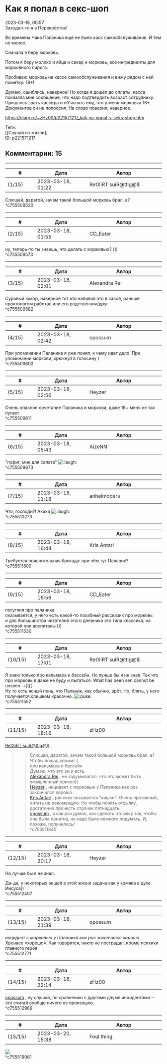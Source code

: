 Как я попал в секс-шоп
======================

  
2023-03-18, 00:57  
 Заходил-то я в Перекрёсток!   
   
 Во времена Чака Паланика ещё не было касс самообслуживания. И тем не менее.   
   
 Сначала я беру морковь.   
   
 Потом я беру молоко и яйца и сахар и морковь, все ингредиенты для морковного пирога.   
   
 Пробиваю морковь на кассе самообслуживания и вижу рядом с ней пометку: 18+!   
   
 Думаю, ошиблись, наверное! Но когда я дошёл до оплаты, касса показала мне сообщение, что надо подтвердить возраст сотруднику. Пришлось звать кассира и об'яснять ему, что у меня морковка 18+. Документов он не попросил. На слово поверил, наверное.   
  
<https://diary.ru/~zHz00/p221571217_kak-ya-popal-v-seks-shop.htm>  
  
Теги:  
[[Случай из жизни]]  
ID: p221571217  


Комментарии: 15
---------------

  


---



|         #         |              Дата              |                     Автор                     |           ID           |
| --- | --- | --- | --- |
| (1/15) | 2023-03-18, 01:22 | RetXiRT suiR@ttig@$ | c755509520 |

  
 Слюшай, дарагой, зачэм такой большой морковь брал, а?   
 ^c755509520

---



|         #         |              Дата              |                     Автор                     |           ID           |
| --- | --- | --- | --- |
| (2/15) | 2023-03-18, 01:55 | CD\_Eater | c755509573 |

  
 ну, теперь-то ты знаешь, что делать с морковью? )))   
 ^c755509573

---



|         #         |              Дата              |                     Автор                     |           ID           |
| --- | --- | --- | --- |
| (3/15) | 2023-03-18, 02:01 | Alexandra Rei | c755509582 |

  
  Суровый юмор, наверное тот кто набивал это в кассе, раньше проктологом работал или его родственник/друг    
 ^c755509582

---



|         #         |              Дата              |                     Автор                     |           ID           |
| --- | --- | --- | --- |
| (4/15) | 2023-03-18, 02:42 | opossum | c755509602 |

  
 При упоминании Паланика я уже понял, к чему идет дело. При упоминании моркови, хрюкнул в голосину )   
 ^c755509602

---



|         #         |              Дата              |                     Автор                     |           ID           |
| --- | --- | --- | --- |
| (5/15) | 2023-03-18, 02:56 | Heyzer | c755509611 |

  
 Очень опасное сочетание Паланика и моркови, даже 18+ меня не так пугает.   
 ^c755509611

---



|         #         |              Дата              |                     Автор                     |           ID           |
| --- | --- | --- | --- |
| (6/15) | 2023-03-18, 05:43 | AizeNN | c755509673 |

  
 "пофиг, мне для салата" ![:laugh:](pics/1126.gif)   
 ^c755509673

---



|         #         |              Дата              |                     Автор                     |           ID           |
| --- | --- | --- | --- |
| (7/15) | 2023-03-18, 11:18 | anhelmoders | c755510273 |

  
 Что, господи?! Ахаха ![:laugh:](pics/1126.gif)   
 ^c755510273

---



|         #         |              Дата              |                     Автор                     |           ID           |
| --- | --- | --- | --- |
| (8/15) | 2023-03-18, 16:44 | Kris Antari | c755511500 |

  
 Требуется пояснительная бригада: при чём тут Паланик?   
 ^c755511500

---



|         #         |              Дата              |                     Автор                     |           ID           |
| --- | --- | --- | --- |
| (9/15) | 2023-03-18, 16:56 | CD\_Eater | c755511530 |

  
 погуглил про паланика   
 оказывается, у него есть какой-то похабный рассказик про морковь   
 и для большинства читателей этого дневника это типа классика, на которой они воспитаны )))   
 ^c755511530

---



|         #         |              Дата              |                     Автор                     |           ID           |
| --- | --- | --- | --- |
| (10/15) | 2023-03-18, 17:01 | RetXiRT suiR@ttig@$ | c755511552 |

  
 Я знаю только про кальмара и бассейн. Но лучше бы я не знал. Так что про морковь я даже не буду и пытаться. What has been sen cannot be unseen. +((((   
 Ну то есть ясный пень, что Паланик, как обычно, врёт. Но, блять, у него получается слишком красочно. ![:puke:](pics/1174.gif)   
 ^c755511552

---



|         #         |              Дата              |                     Автор                     |           ID           |
| --- | --- | --- | --- |
| (11/15) | 2023-03-18, 18:16 | zHz00 | c755511840 |

  
  [RetXiRT suiR@ttig@$](https://Hellspawn.diary.ru "Atomicautionuclear")  ,   
 >>Слюшай, дарагой, зачэм такой большой морковь брал, а?   
 Чтобы лошад кормит (   
 >>про кальмара и бассейн   
 Думаю, что это он и есть.   
  [Alexandra Rei](https://Alexandra-world.diary.ru "[REAL]")  , не задумывался. что это может быть умышленный прикол))   
  [Heyzer](https://heyzero.diary.ru "Orca's dreams")  , инцидент с морковью у Паланика как раз закончился хорошо.   
  [Kris Antari](https://Kris-Antari.diary.ru "Animus Vox")  , рассказ называется "кишки". Очень противный, читать не рекомендую. Но чтобы понять отсылку, достаточно прочесть строчек пятнадцать.   
  [opossum](https://pssm.diary.ru "змей о двух головах")  , я как раз думал, как сделать отсылку так, чтобы она была понятна, но надо было немного подумать. И, похоже, получилось!   
 ^c755511840

---



|         #         |              Дата              |                     Автор                     |           ID           |
| --- | --- | --- | --- |
| (12/15) | 2023-03-18, 20:17 | Heyzer | c755512407 |

  
  Но лучше бы я не знал.    
   
 Да-да, у некоторых вещей в этой жизни задача как у хомяка в духе Иисуса))   
 ^c755512407

---



|         #         |              Дата              |                     Автор                     |           ID           |
| --- | --- | --- | --- |
| (13/15) | 2023-03-18, 21:39 | opossum | c755512771 |

  
  *инцидент с морковью у Паланика как раз закончился хорошо*    
 Хренасе «хорошо». Как говорится, никто не пострадал, кроме психики главного героя   
 ^c755512771

---



|         #         |              Дата              |                     Автор                     |           ID           |
| --- | --- | --- | --- |
| (14/15) | 2023-03-18, 22:14 | zHz00 | c755512969 |

  
  [opossum](https://pssm.diary.ru "змей о двух головах")  , ну слушай, по сравнению с другими двумя инцидентами -- это считай вообще ничего не произошло.   
 ^c755512969

---



|         #         |              Дата              |                     Автор                     |           ID           |
| --- | --- | --- | --- |
| (15/15) | 2023-03-20, 15:38 | Foul thing | c755519061 |

  
 ![](pics/1679307195-683da54b199ccc163bf3077837e87ed4.jpeg)   
 ^c755519061